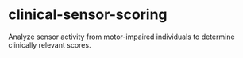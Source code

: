 # clinical-sensor-scoring

Analyze sensor activity from motor-impaired individuals to determine clinically relevant scores.

